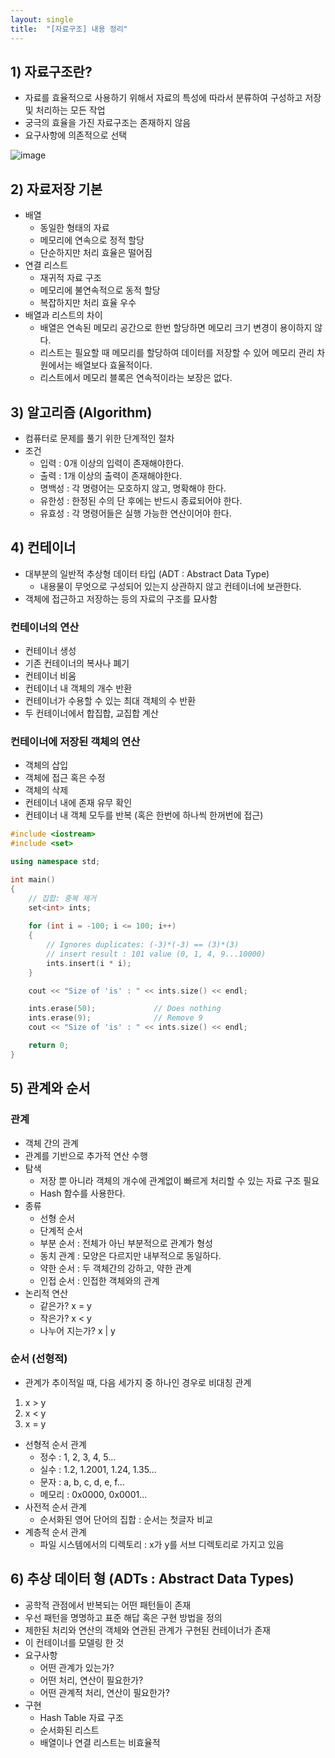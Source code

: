 ```yaml
---
layout: single
title:  "[자료구조] 내용 정리"
---
```


## 1) 자료구조란?
- 자료를 효율적으로 사용하기 위해서 자료의 특성에 따라서 분류하여 구성하고 저장 및 처리하는 모든 작업
- 궁극의 효율을 가진 자료구조는 존재하지 않음
- 요구사항에 의존적으로 선택

![image](https://user-images.githubusercontent.com/55589616/210462798-d12c35f2-dc19-4ad2-8d28-8f38686d8889.png)


## 2) 자료저장 기본
- 배열
    - 동일한 형태의 자료
    - 메모리에 연속으로 정적 할당
    - 단순하지만 처리 효율은 떨어짐
- 연결 리스트
    - 재귀적 자료 구조
    - 메모리에 불연속적으로 동적 할당
    - 복잡하지만 처리 효율 우수
- 배열과 리스트의 차이
    - 배열은 연속된 메모리 공간으로 한번 할당하면 메모리 크기 변경이 용이하지 않다.
    - 리스트는 필요할 때 메모리를 할당하여 데이터를 저장할 수 있어 메모리 관리 차원에서는 배열보다 효율적이다.
    - 리스트에서 메모리 블록은 연속적이라는 보장은 없다.


## 3) 알고리즘 (Algorithm)
- 컴퓨터로 문제를 풀기 위한 단계적인 절차
- 조건
    - 입력 : 0개 이상의 입력이 존재해야한다.
    - 출력 : 1개 이상의 출력이 존재해야한다.
    - 명백성 : 각 명령어는 모호하지 않고, 명확해야 한다.
    - 유한성 : 한정된 수의 단 후에는 반드시 종료되어야 한다.
    - 유효성 : 각 명령어들은 실행 가능한 연산이어야 한다.


## 4) 컨테이너
- 대부분의 일반적 추상형 데이터 타입 (ADT : Abstract Data Type)
    - 내용물이 무엇으로 구성되어 있는지 상관하지 않고 컨테이너에 보관한다.
- 객체에 접근하고 저장하는 등의 자료의 구조를 묘사함

### 컨테이너의 연산
- 컨테이너 생성
- 기존 컨테이너의 복사나 폐기
- 컨테이너 비움
- 컨테이너 내 객체의 개수 반환
- 컨테이너가 수용할 수 있는 최대 객체의 수 반환
- 두 컨테이너에서 합집합, 교집합 계산

### 컨테이너에 저장된 객체의 연산
- 객체의 삽입
- 객체에 접근 혹은 수정
- 객체의 삭제
- 컨테이너 내에 존재 유무 확인
- 컨테이너 내 객체 모두를 반복 (혹은 한번에 하나씩 한꺼번에 접근)


``` c++
#include <iostream>
#include <set>

using namespace std;

int main()
{
	// 집합: 중복 제거
	set<int> ints;
	
	for (int i = -100; i <= 100; i++)
	{
        // Ignores duplicates: (-3)*(-3) == (3)*(3)
		// insert result : 101 value (0, 1, 4, 9...10000)
		ints.insert(i * i);		
	}

	cout << "Size of 'is' : " << ints.size() << endl;

	ints.erase(50);				// Does nothing
	ints.erase(9);				// Remove 9
	cout << "Size of 'is' : " << ints.size() << endl;

	return 0;
}
```


## 5) 관계와 순서

### 관계
- 객체 간의 관계
- 관계를 기반으로 추가적 연산 수행
- 탐색
    - 저장 뿐 아니라 객체의 개수에 관계없이 빠르게 처리할 수 있는 자료 구조 필요
    - Hash 함수를 사용한다.
- 종류
    - 선형 순서
    - 단계적 순서
    - 부분 순서 : 전체가 아닌 부분적으로 관계가 형성
    - 동치 관계 : 모양은 다르지만 내부적으로 동일하다.
    - 약한 순서 : 두 객체간의 강하고, 약한 관계
    - 인접 순서 : 인접한 객체와의 관계
- 논리적 연산
    - 같은가? x = y
    - 작은가? x < y
    - 나누어 지는가? x \| y


### 순서 (선형적)
- 관계가 추이적일 때, 다음 세가지 중 하나인 경우로 비대칭 관계
1. x > y
2. x < y
3. x = y
- 선형적 순서 관계
    - 정수 : 1, 2, 3, 4, 5...
    - 실수 : 1.2, 1.2001, 1.24, 1.35...
    - 문자 : a, b, c, d, e, f...
    - 메모리 : 0x0000, 0x0001...
- 사전적 순서 관계
    - 순서화된 영어 단어의 집합 : 순서는 첫글자 비교
- 계층적 순서 관계
    - 파일 시스템에서의 디렉토리 : x가 y를 서브 디렉토리로 가지고 있음


## 6) 추상 데이터 형 (ADTs : Abstract Data Types)
- 공학적 관점에서 반복되는 어떤 패턴들이 존재
- 우선 패턴을 명명하고 표준 해답 혹은 구현 방법을 정의
- 제한된 처리와 연산의 객체와 연관된 관계가 구현된 컨테이너가 존재
- 이 컨테이너를 모델링 한 것
- 요구사항
    - 어떤 관계가 있는가?
    - 어떤 처리, 연산이 필요한가?
    - 어떤 관계적 처리, 연산이 필요한가?
- 구현
    - Hash Table 자료 구조
    - 순서화된 리스트
    - 배열이나 연결 리스트는 비효율적
